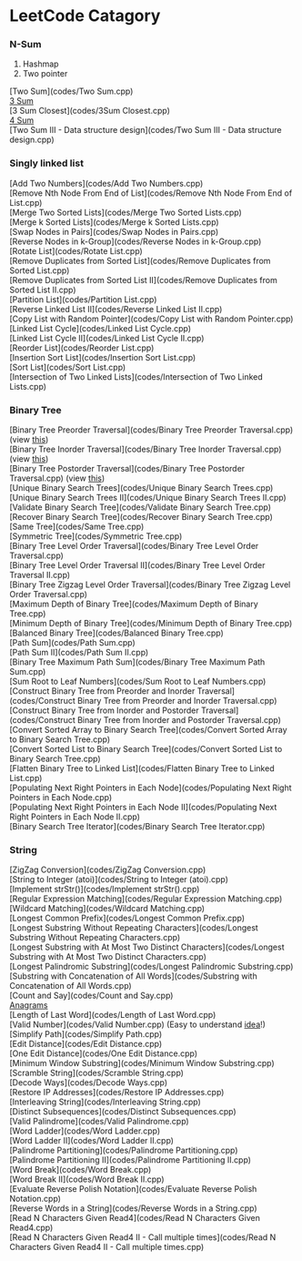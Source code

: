 LeetCode Catagory
========

### N-Sum

1. Hashmap
2. Two pointer

[Two Sum](codes/Two Sum.cpp)   
[3 Sum](codes/3Sum.cpp)   
[3 Sum Closest](codes/3Sum Closest.cpp)   
[4 Sum](codes/4Sum.cpp)   
[Two Sum III - Data structure design](codes/Two Sum III - Data structure design.cpp)

### Singly linked list

[Add Two Numbers](codes/Add Two Numbers.cpp)   
[Remove Nth Node From End of List](codes/Remove Nth Node From End of List.cpp)  
[Merge Two Sorted Lists](codes/Merge Two Sorted Lists.cpp)   
[Merge k Sorted Lists](codes/Merge k Sorted Lists.cpp)  
[Swap Nodes in Pairs](codes/Swap Nodes in Pairs.cpp)  
[Reverse Nodes in k-Group](codes/Reverse Nodes in k-Group.cpp)    
[Rotate List](codes/Rotate List.cpp)  
[Remove Duplicates from Sorted List](codes/Remove Duplicates from Sorted List.cpp)   
[Remove Duplicates from Sorted List II](codes/Remove Duplicates from Sorted List II.cpp)   
[Partition List](codes/Partition List.cpp)  
[Reverse Linked List II](codes/Reverse Linked List II.cpp)   
[Copy List with Random Pointer](codes/Copy List with Random Pointer.cpp)   
[Linked List Cycle](codes/Linked List Cycle.cpp)   
[Linked List Cycle II](codes/Linked List Cycle II.cpp)   
[Reorder List](codes/Reorder List.cpp)   
[Insertion Sort List](codes/Insertion Sort List.cpp)  
[Sort List](codes/Sort List.cpp)   
[Intersection of Two Linked Lists](codes/Intersection of Two Linked Lists.cpp)  

### Binary Tree

[Binary Tree Preorder Traversal](codes/Binary Tree Preorder Traversal.cpp)    (view [this](https://github.com/IsaacAU/knowledge/blob/master/BinaryTree/preOrder.cpp))         
[Binary Tree Inorder Traversal](codes/Binary Tree Inorder Traversal.cpp)    (view [this](https://github.com/IsaacAU/knowledge/blob/master/BinaryTree/inOrder.cpp))       
[Binary Tree Postorder Traversal](codes/Binary Tree Postorder Traversal.cpp)    (view [this](https://github.com/IsaacAU/knowledge/blob/master/BinaryTree/postOrder.cpp))       
[Unique Binary Search Trees](codes/Unique Binary Search Trees.cpp)   
[Unique Binary Search Trees II](codes/Unique Binary Search Trees II.cpp)   
[Validate Binary Search Tree](codes/Validate Binary Search Tree.cpp)  
[Recover Binary Search Tree](codes/Recover Binary Search Tree.cpp)   
[Same Tree](codes/Same Tree.cpp)    
[Symmetric Tree](codes/Symmetric Tree.cpp)   
[Binary Tree Level Order Traversal](codes/Binary Tree Level Order Traversal.cpp)   
[Binary Tree Level Order Traversal II](codes/Binary Tree Level Order Traversal II.cpp)  
[Binary Tree Zigzag Level Order Traversal](codes/Binary Tree Zigzag Level Order Traversal.cpp)  
[Maximum Depth of Binary Tree](codes/Maximum Depth of Binary Tree.cpp)   
[Minimum Depth of Binary Tree](codes/Minimum Depth of Binary Tree.cpp)    
[Balanced Binary Tree](codes/Balanced Binary Tree.cpp)         
[Path Sum](codes/Path Sum.cpp)    
[Path Sum II](codes/Path Sum II.cpp)    
[Binary Tree Maximum Path Sum](codes/Binary Tree Maximum Path Sum.cpp)       
[Sum Root to Leaf Numbers](codes/Sum Root to Leaf Numbers.cpp)     
[Construct Binary Tree from Preorder and Inorder Traversal](codes/Construct Binary Tree from Preorder and Inorder Traversal.cpp)   
[Construct Binary Tree from Inorder and Postorder Traversal](codes/Construct Binary Tree from Inorder and Postorder Traversal.cpp)     
[Convert Sorted Array to Binary Search Tree](codes/Convert Sorted Array to Binary Search Tree.cpp)   
[Convert Sorted List to Binary Search Tree](codes/Convert Sorted List to Binary Search Tree.cpp)    
[Flatten Binary Tree to Linked List](codes/Flatten Binary Tree to Linked List.cpp)    
[Populating Next Right Pointers in Each Node](codes/Populating Next Right Pointers in Each Node.cpp)     
[Populating Next Right Pointers in Each Node II](codes/Populating Next Right Pointers in Each Node II.cpp)       
[Binary Search Tree Iterator](codes/Binary Search Tree Iterator.cpp)   


### String

[ZigZag Conversion](codes/ZigZag Conversion.cpp)   
[String to Integer (atoi)](codes/String to Integer (atoi).cpp)      
[Implement strStr()](codes/Implement strStr().cpp)      
[Regular Expression Matching](codes/Regular Expression Matching.cpp)    
[Wildcard Matching](codes/Wildcard Matching.cpp)      
[Longest Common Prefix](codes/Longest Common Prefix.cpp)     
[Longest Substring Without Repeating Characters](codes/Longest Substring Without Repeating Characters.cpp)      
[Longest Substring with At Most Two Distinct Characters](codes/Longest Substring with At Most Two Distinct Characters.cpp)     
[Longest Palindromic Substring](codes/Longest Palindromic Substring.cpp)      
[Substring with Concatenation of All Words](codes/Substring with Concatenation of All Words.cpp)     
[Count and Say](codes/Count and Say.cpp)       
[Anagrams](codes/Anagrams.cpp)      
[Length of Last Word](codes/Length of Last Word.cpp)    
[Valid Number](codes/Valid Number.cpp) (Easy to understand [idea](https://oj.leetcode.com/discuss/9013/a-simple-solution-in-cpp)!)     
[Simplify Path](codes/Simplify Path.cpp)        
[Edit Distance](codes/Edit Distance.cpp)        
[One Edit Distance](codes/One Edit Distance.cpp)      
[Minimum Window Substring](codes/Minimum Window Substring.cpp)        
[Scramble String](codes/Scramble String.cpp)     
[Decode Ways](codes/Decode Ways.cpp)        
[Restore IP Addresses](codes/Restore IP Addresses.cpp)      
[Interleaving String](codes/Interleaving String.cpp)       
[Distinct Subsequences](codes/Distinct Subsequences.cpp)       
[Valid Palindrome](codes/Valid Palindrome.cpp)       
[Word Ladder](codes/Word Ladder.cpp)       
[Word Ladder II](codes/Word Ladder II.cpp)      
[Palindrome Partitioning](codes/Palindrome Partitioning.cpp)       
[Palindrome Partitioning II](codes/Palindrome Partitioning II.cpp)    
[Word Break](codes/Word Break.cpp)          
[Word Break II](codes/Word Break II.cpp)       
[Evaluate Reverse Polish Notation](codes/Evaluate Reverse Polish Notation.cpp)       
[Reverse Words in a String](codes/Reverse Words in a String.cpp)      
[Read N Characters Given Read4](codes/Read N Characters Given Read4.cpp)       
[Read N Characters Given Read4 II - Call multiple times](codes/Read N Characters Given Read4 II - Call multiple times.cpp)    

